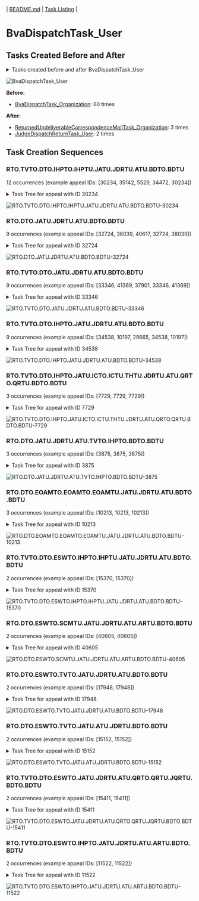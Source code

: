 | [README.md](/README.md) | [Task Listing](tasklist.md) |

# BvaDispatchTask_User

## Tasks Created Before and After

<details><summary>Tasks created before and after BvaDispatchTask_User</summary>

```
digraph G {
rankdir="LR";
"BvaDispatchTask_User" -> "JudgeDispatchReturnTask_User" [label=2]
"BvaDispatchTask_Organization" -> "BvaDispatchTask_User" [label=60]
"BvaDispatchTask_User" -> "ReturnedUndeliverableCorrespondenceMailTask_Organization" [label=3]
}
```
</details>

![BvaDispatchTask_User](dot/BvaDispatchTask_User.dot.png)

**Before:**

   * [BvaDispatchTask_Organization](BvaDispatchTask_Organization.md): 60 times

**After:**

   * [ReturnedUndeliverableCorrespondenceMailTask_Organization](ReturnedUndeliverableCorrespondenceMailTask_Organization.md): 3 times
   * [JudgeDispatchReturnTask_User](JudgeDispatchReturnTask_User.md): 2 times

## Task Creation Sequences

### RTO.TVTO.DTO.IHPTO.IHPTU.JATU.JDRTU.ATU.BDTO.BDTU

12 occurrences (example appeal IDs: [30234, 35142, 5529, 34472, 30234])

<details><summary>Task Tree for appeal with ID 30234</summary>

```
@startuml
object 0.RootTask_Organization #66c2a5
object 1.TrackVeteranTask_Organization #8da0cb
object 2.DistributionTask_Organization #fc8d62
object 3.InformalHearingPresentationTask_Organization #ffd92f
object 4.InformalHearingPresentationTask_User #ffd92f
object 5.JudgeAssignTask_User #8da0cb
object 6.JudgeDecisionReviewTask_User #66c2a5
object 7.AttorneyTask_User #fc8d62
object 8.BvaDispatchTask_Organization #e5c494
object 9.BvaDispatchTask_User #e5c494
0.RootTask_Organization -- 1.TrackVeteranTask_Organization
0.RootTask_Organization -- 2.DistributionTask_Organization
2.DistributionTask_Organization -- 3.InformalHearingPresentationTask_Organization
3.InformalHearingPresentationTask_Organization -- 4.InformalHearingPresentationTask_User
0.RootTask_Organization -- 5.JudgeAssignTask_User
0.RootTask_Organization -- 6.JudgeDecisionReviewTask_User
6.JudgeDecisionReviewTask_User -- 7.AttorneyTask_User
0.RootTask_Organization -- 8.BvaDispatchTask_Organization
8.BvaDispatchTask_Organization -- 9.BvaDispatchTask_User
@enduml
```
</details>

![RTO.TVTO.DTO.IHPTO.IHPTU.JATU.JDRTU.ATU.BDTO.BDTU-30234](uml/RTO.TVTO.DTO.IHPTO.IHPTU.JATU.JDRTU.ATU.BDTO.BDTU-30234.png)

### RTO.DTO.JATU.JDRTU.ATU.BDTO.BDTU

9 occurrences (example appeal IDs: [32724, 38039, 40617, 32724, 38039])

<details><summary>Task Tree for appeal with ID 32724</summary>

```
@startuml
object 0.RootTask_Organization #66c2a5
object 1.DistributionTask_Organization #fc8d62
object 2.JudgeAssignTask_User #8da0cb
object 3.JudgeDecisionReviewTask_User #66c2a5
object 4.AttorneyTask_User #fc8d62
object 5.BvaDispatchTask_Organization #e5c494
object 6.BvaDispatchTask_User #e5c494
0.RootTask_Organization -- 1.DistributionTask_Organization
0.RootTask_Organization -- 2.JudgeAssignTask_User
0.RootTask_Organization -- 3.JudgeDecisionReviewTask_User
3.JudgeDecisionReviewTask_User -- 4.AttorneyTask_User
0.RootTask_Organization -- 5.BvaDispatchTask_Organization
5.BvaDispatchTask_Organization -- 6.BvaDispatchTask_User
@enduml
```
</details>

![RTO.DTO.JATU.JDRTU.ATU.BDTO.BDTU-32724](uml/RTO.DTO.JATU.JDRTU.ATU.BDTO.BDTU-32724.png)

### RTO.TVTO.DTO.JATU.JDRTU.ATU.BDTO.BDTU

9 occurrences (example appeal IDs: [33346, 41369, 37901, 33346, 41369])

<details><summary>Task Tree for appeal with ID 33346</summary>

```
@startuml
object 0.RootTask_Organization #66c2a5
object 1.TrackVeteranTask_Organization #8da0cb
object 2.DistributionTask_Organization #fc8d62
object 3.JudgeAssignTask_User #8da0cb
object 4.JudgeDecisionReviewTask_User #66c2a5
object 5.AttorneyTask_User #fc8d62
object 6.BvaDispatchTask_Organization #e5c494
object 7.BvaDispatchTask_User #e5c494
0.RootTask_Organization -- 1.TrackVeteranTask_Organization
0.RootTask_Organization -- 2.DistributionTask_Organization
0.RootTask_Organization -- 3.JudgeAssignTask_User
0.RootTask_Organization -- 4.JudgeDecisionReviewTask_User
4.JudgeDecisionReviewTask_User -- 5.AttorneyTask_User
0.RootTask_Organization -- 6.BvaDispatchTask_Organization
6.BvaDispatchTask_Organization -- 7.BvaDispatchTask_User
@enduml
```
</details>

![RTO.TVTO.DTO.JATU.JDRTU.ATU.BDTO.BDTU-33346](uml/RTO.TVTO.DTO.JATU.JDRTU.ATU.BDTO.BDTU-33346.png)

### RTO.TVTO.DTO.IHPTO.JATU.JDRTU.ATU.BDTO.BDTU

9 occurrences (example appeal IDs: [34538, 10197, 29665, 34538, 10197])

<details><summary>Task Tree for appeal with ID 34538</summary>

```
@startuml
object 0.RootTask_Organization #66c2a5
object 1.TrackVeteranTask_Organization #8da0cb
object 2.DistributionTask_Organization #fc8d62
object 3.InformalHearingPresentationTask_Organization #ffd92f
object 4.JudgeAssignTask_User #8da0cb
object 5.JudgeDecisionReviewTask_User #66c2a5
object 6.AttorneyTask_User #fc8d62
object 7.BvaDispatchTask_Organization #e5c494
object 8.BvaDispatchTask_User #e5c494
object 9.BvaDispatchTask_User #e5c494
object 10.BvaDispatchTask_User #e5c494
0.RootTask_Organization -- 1.TrackVeteranTask_Organization
0.RootTask_Organization -- 2.DistributionTask_Organization
2.DistributionTask_Organization -- 3.InformalHearingPresentationTask_Organization
0.RootTask_Organization -- 4.JudgeAssignTask_User
0.RootTask_Organization -- 5.JudgeDecisionReviewTask_User
5.JudgeDecisionReviewTask_User -- 6.AttorneyTask_User
0.RootTask_Organization -- 7.BvaDispatchTask_Organization
7.BvaDispatchTask_Organization -- 8.BvaDispatchTask_User
7.BvaDispatchTask_Organization -- 9.BvaDispatchTask_User
7.BvaDispatchTask_Organization -- 10.BvaDispatchTask_User
@enduml
```
</details>

![RTO.TVTO.DTO.IHPTO.JATU.JDRTU.ATU.BDTO.BDTU-34538](uml/RTO.TVTO.DTO.IHPTO.JATU.JDRTU.ATU.BDTO.BDTU-34538.png)

### RTO.TVTO.DTO.IHPTO.JATU.ICTO.ICTU.THTU.JDRTU.ATU.QRTO.QRTU.BDTO.BDTU

3 occurrences (example appeal IDs: [7729, 7729, 7729])

<details><summary>Task Tree for appeal with ID 7729</summary>

```
@startuml
object 0.RootTask_Organization #66c2a5
object 1.TrackVeteranTask_Organization #8da0cb
object 2.DistributionTask_Organization #fc8d62
object 3.InformalHearingPresentationTask_Organization #ffd92f
object 4.InformalHearingPresentationTask_User #ffd92f
object 5.JudgeAssignTask_User #8da0cb
object 6.IhpColocatedTask_Organization #a6d854
object 7.IhpColocatedTask_User #a6d854
object 8.TimedHoldTask_User #e78ac3
object 9.JudgeDecisionReviewTask_User #66c2a5
object 10.AttorneyTask_User #fc8d62
object 11.QualityReviewTask_Organization #66c2a5
object 12.QualityReviewTask_User #66c2a5
object 13.BvaDispatchTask_Organization #e5c494
object 14.BvaDispatchTask_User #e5c494
0.RootTask_Organization -- 1.TrackVeteranTask_Organization
0.RootTask_Organization -- 2.DistributionTask_Organization
2.DistributionTask_Organization -- 3.InformalHearingPresentationTask_Organization
3.InformalHearingPresentationTask_Organization -- 4.InformalHearingPresentationTask_User
0.RootTask_Organization -- 5.JudgeAssignTask_User
5.JudgeAssignTask_User -- 6.IhpColocatedTask_Organization
6.IhpColocatedTask_Organization -- 7.IhpColocatedTask_User
7.IhpColocatedTask_User -- 8.TimedHoldTask_User
0.RootTask_Organization -- 9.JudgeDecisionReviewTask_User
9.JudgeDecisionReviewTask_User -- 10.AttorneyTask_User
0.RootTask_Organization -- 11.QualityReviewTask_Organization
11.QualityReviewTask_Organization -- 12.QualityReviewTask_User
0.RootTask_Organization -- 13.BvaDispatchTask_Organization
13.BvaDispatchTask_Organization -- 14.BvaDispatchTask_User
@enduml
```
</details>

![RTO.TVTO.DTO.IHPTO.JATU.ICTO.ICTU.THTU.JDRTU.ATU.QRTO.QRTU.BDTO.BDTU-7729](uml/RTO.TVTO.DTO.IHPTO.JATU.ICTO.ICTU.THTU.JDRTU.ATU.QRTO.QRTU.BDTO.BDTU-7729.png)

### RTO.DTO.JATU.JDRTU.ATU.TVTO.IHPTO.BDTO.BDTU

3 occurrences (example appeal IDs: [3875, 3875, 3875])

<details><summary>Task Tree for appeal with ID 3875</summary>

```
@startuml
object 0.RootTask_Organization #66c2a5
object 1.DistributionTask_Organization #fc8d62
object 2.JudgeAssignTask_User #8da0cb
object 3.JudgeAssignTask_User #8da0cb
object 4.JudgeDecisionReviewTask_User #66c2a5
object 5.AttorneyTask_User #fc8d62
object 6.TrackVeteranTask_Organization #8da0cb
object 7.InformalHearingPresentationTask_Organization #ffd92f
object 8.BvaDispatchTask_Organization #e5c494
object 9.BvaDispatchTask_User #e5c494
object 10.BvaDispatchTask_User #e5c494
0.RootTask_Organization -- 1.DistributionTask_Organization
0.RootTask_Organization -- 2.JudgeAssignTask_User
0.RootTask_Organization -- 3.JudgeAssignTask_User
0.RootTask_Organization -- 4.JudgeDecisionReviewTask_User
4.JudgeDecisionReviewTask_User -- 5.AttorneyTask_User
0.RootTask_Organization -- 6.TrackVeteranTask_Organization
0.RootTask_Organization -- 7.InformalHearingPresentationTask_Organization
0.RootTask_Organization -- 8.BvaDispatchTask_Organization
8.BvaDispatchTask_Organization -- 9.BvaDispatchTask_User
8.BvaDispatchTask_Organization -- 10.BvaDispatchTask_User
@enduml
```
</details>

![RTO.DTO.JATU.JDRTU.ATU.TVTO.IHPTO.BDTO.BDTU-3875](uml/RTO.DTO.JATU.JDRTU.ATU.TVTO.IHPTO.BDTO.BDTU-3875.png)

### RTO.DTO.EOAMTO.EOAMTO.EOAMTU.JATU.JDRTU.ATU.BDTO.BDTU

3 occurrences (example appeal IDs: [10213, 10213, 10213])

<details><summary>Task Tree for appeal with ID 10213</summary>

```
@startuml
object 0.RootTask_Organization #66c2a5
object 1.DistributionTask_Organization #fc8d62
object 2.EvidenceOrArgumentMailTask_Organization #ffd92f
object 3.EvidenceOrArgumentMailTask_Organization #ffd92f
object 4.EvidenceOrArgumentMailTask_User #ffd92f
object 5.JudgeAssignTask_User #8da0cb
object 6.JudgeDecisionReviewTask_User #66c2a5
object 7.AttorneyTask_User #fc8d62
object 8.BvaDispatchTask_Organization #e5c494
object 9.BvaDispatchTask_User #e5c494
0.RootTask_Organization -- 1.DistributionTask_Organization
0.RootTask_Organization -- 2.EvidenceOrArgumentMailTask_Organization
2.EvidenceOrArgumentMailTask_Organization -- 3.EvidenceOrArgumentMailTask_Organization
3.EvidenceOrArgumentMailTask_Organization -- 4.EvidenceOrArgumentMailTask_User
0.RootTask_Organization -- 5.JudgeAssignTask_User
0.RootTask_Organization -- 6.JudgeDecisionReviewTask_User
6.JudgeDecisionReviewTask_User -- 7.AttorneyTask_User
0.RootTask_Organization -- 8.BvaDispatchTask_Organization
8.BvaDispatchTask_Organization -- 9.BvaDispatchTask_User
@enduml
```
</details>

![RTO.DTO.EOAMTO.EOAMTO.EOAMTU.JATU.JDRTU.ATU.BDTO.BDTU-10213](uml/RTO.DTO.EOAMTO.EOAMTO.EOAMTU.JATU.JDRTU.ATU.BDTO.BDTU-10213.png)

### RTO.TVTO.DTO.ESWTO.IHPTO.IHPTU.JATU.JDRTU.ATU.BDTO.BDTU

2 occurrences (example appeal IDs: [15370, 15370])

<details><summary>Task Tree for appeal with ID 15370</summary>

```
@startuml
object 0.RootTask_Organization #66c2a5
object 1.TrackVeteranTask_Organization #8da0cb
object 2.DistributionTask_Organization #fc8d62
object 3.EvidenceSubmissionWindowTask_Organization #b3b3b3
object 4.InformalHearingPresentationTask_Organization #ffd92f
object 5.InformalHearingPresentationTask_User #ffd92f
object 6.JudgeAssignTask_User #8da0cb
object 7.JudgeDecisionReviewTask_User #66c2a5
object 8.AttorneyTask_User #fc8d62
object 9.BvaDispatchTask_Organization #e5c494
object 10.BvaDispatchTask_User #e5c494
0.RootTask_Organization -- 1.TrackVeteranTask_Organization
0.RootTask_Organization -- 2.DistributionTask_Organization
2.DistributionTask_Organization -- 3.EvidenceSubmissionWindowTask_Organization
2.DistributionTask_Organization -- 4.InformalHearingPresentationTask_Organization
4.InformalHearingPresentationTask_Organization -- 5.InformalHearingPresentationTask_User
0.RootTask_Organization -- 6.JudgeAssignTask_User
0.RootTask_Organization -- 7.JudgeDecisionReviewTask_User
7.JudgeDecisionReviewTask_User -- 8.AttorneyTask_User
0.RootTask_Organization -- 9.BvaDispatchTask_Organization
9.BvaDispatchTask_Organization -- 10.BvaDispatchTask_User
@enduml
```
</details>

![RTO.TVTO.DTO.ESWTO.IHPTO.IHPTU.JATU.JDRTU.ATU.BDTO.BDTU-15370](uml/RTO.TVTO.DTO.ESWTO.IHPTO.IHPTU.JATU.JDRTU.ATU.BDTO.BDTU-15370.png)

### RTO.DTO.ESWTO.SCMTU.JATU.JDRTU.ATU.ARTU.BDTO.BDTU

2 occurrences (example appeal IDs: [40605, 40605])

<details><summary>Task Tree for appeal with ID 40605</summary>

```
@startuml
object 0.RootTask_Organization #66c2a5
object 1.DistributionTask_Organization #fc8d62
object 2.EvidenceSubmissionWindowTask_Organization #b3b3b3
object 3.SpecialCaseMovementTask_User #a6d854
object 4.JudgeAssignTask_User #8da0cb
object 5.JudgeDecisionReviewTask_User #66c2a5
object 6.AttorneyTask_User #fc8d62
object 7.AttorneyRewriteTask_User #8da0cb
object 8.BvaDispatchTask_Organization #e5c494
object 9.BvaDispatchTask_User #e5c494
0.RootTask_Organization -- 1.DistributionTask_Organization
1.DistributionTask_Organization -- 2.EvidenceSubmissionWindowTask_Organization
1.DistributionTask_Organization -- 3.SpecialCaseMovementTask_User
0.RootTask_Organization -- 4.JudgeAssignTask_User
0.RootTask_Organization -- 5.JudgeDecisionReviewTask_User
5.JudgeDecisionReviewTask_User -- 6.AttorneyTask_User
5.JudgeDecisionReviewTask_User -- 7.AttorneyRewriteTask_User
0.RootTask_Organization -- 8.BvaDispatchTask_Organization
8.BvaDispatchTask_Organization -- 9.BvaDispatchTask_User
@enduml
```
</details>

![RTO.DTO.ESWTO.SCMTU.JATU.JDRTU.ATU.ARTU.BDTO.BDTU-40605](uml/RTO.DTO.ESWTO.SCMTU.JATU.JDRTU.ATU.ARTU.BDTO.BDTU-40605.png)

### RTO.DTO.ESWTO.TVTO.JATU.JDRTU.ATU.BDTO.BDTU

2 occurrences (example appeal IDs: [17948, 17948])

<details><summary>Task Tree for appeal with ID 17948</summary>

```
@startuml
object 0.RootTask_Organization #66c2a5
object 1.DistributionTask_Organization #fc8d62
object 2.EvidenceSubmissionWindowTask_Organization #b3b3b3
object 3.TrackVeteranTask_Organization #8da0cb
object 4.JudgeAssignTask_User #8da0cb
object 5.JudgeDecisionReviewTask_User #66c2a5
object 6.AttorneyTask_User #fc8d62
object 7.BvaDispatchTask_Organization #e5c494
object 8.BvaDispatchTask_User #e5c494
object 9.BvaDispatchTask_User #e5c494
0.RootTask_Organization -- 1.DistributionTask_Organization
1.DistributionTask_Organization -- 2.EvidenceSubmissionWindowTask_Organization
0.RootTask_Organization -- 3.TrackVeteranTask_Organization
0.RootTask_Organization -- 4.JudgeAssignTask_User
0.RootTask_Organization -- 5.JudgeDecisionReviewTask_User
5.JudgeDecisionReviewTask_User -- 6.AttorneyTask_User
0.RootTask_Organization -- 7.BvaDispatchTask_Organization
7.BvaDispatchTask_Organization -- 8.BvaDispatchTask_User
7.BvaDispatchTask_Organization -- 9.BvaDispatchTask_User
@enduml
```
</details>

![RTO.DTO.ESWTO.TVTO.JATU.JDRTU.ATU.BDTO.BDTU-17948](uml/RTO.DTO.ESWTO.TVTO.JATU.JDRTU.ATU.BDTO.BDTU-17948.png)

### RTO.DTO.ESWTO.TVTO.JATU.ATU.JDRTU.BDTO.BDTU

2 occurrences (example appeal IDs: [15152, 15152])

<details><summary>Task Tree for appeal with ID 15152</summary>

```
@startuml
object 0.RootTask_Organization #66c2a5
object 1.DistributionTask_Organization #fc8d62
object 2.EvidenceSubmissionWindowTask_Organization #b3b3b3
object 3.TrackVeteranTask_Organization #8da0cb
object 4.JudgeAssignTask_User #8da0cb
object 5.JudgeDecisionReviewTask_User #66c2a5
object 6.AttorneyTask_User #fc8d62
object 7.JudgeDecisionReviewTask_User #66c2a5
object 8.BvaDispatchTask_Organization #e5c494
object 9.BvaDispatchTask_User #e5c494
0.RootTask_Organization -- 1.DistributionTask_Organization
1.DistributionTask_Organization -- 2.EvidenceSubmissionWindowTask_Organization
0.RootTask_Organization -- 3.TrackVeteranTask_Organization
0.RootTask_Organization -- 4.JudgeAssignTask_User
0.RootTask_Organization -- 5.JudgeDecisionReviewTask_User
5.JudgeDecisionReviewTask_User -- 6.AttorneyTask_User
0.RootTask_Organization -- 7.JudgeDecisionReviewTask_User
0.RootTask_Organization -- 8.BvaDispatchTask_Organization
8.BvaDispatchTask_Organization -- 9.BvaDispatchTask_User
@enduml
```
</details>

![RTO.DTO.ESWTO.TVTO.JATU.ATU.JDRTU.BDTO.BDTU-15152](uml/RTO.DTO.ESWTO.TVTO.JATU.ATU.JDRTU.BDTO.BDTU-15152.png)

### RTO.TVTO.DTO.ESWTO.JATU.JDRTU.ATU.QRTO.QRTU.JQRTU.BDTO.BDTU

2 occurrences (example appeal IDs: [15411, 15411])

<details><summary>Task Tree for appeal with ID 15411</summary>

```
@startuml
object 0.RootTask_Organization #66c2a5
object 1.TrackVeteranTask_Organization #8da0cb
object 2.DistributionTask_Organization #fc8d62
object 3.EvidenceSubmissionWindowTask_Organization #b3b3b3
object 4.JudgeAssignTask_User #8da0cb
object 5.JudgeDecisionReviewTask_User #66c2a5
object 6.AttorneyTask_User #fc8d62
object 7.QualityReviewTask_Organization #66c2a5
object 8.QualityReviewTask_User #66c2a5
object 9.JudgeQualityReviewTask_User #8da0cb
object 10.BvaDispatchTask_Organization #e5c494
object 11.BvaDispatchTask_User #e5c494
object 12.BvaDispatchTask_User #e5c494
object 13.JudgeDispatchReturnTask_User #fc8d62
object 14.JudgeDispatchReturnTask_User #fc8d62
0.RootTask_Organization -- 1.TrackVeteranTask_Organization
0.RootTask_Organization -- 2.DistributionTask_Organization
2.DistributionTask_Organization -- 3.EvidenceSubmissionWindowTask_Organization
0.RootTask_Organization -- 4.JudgeAssignTask_User
0.RootTask_Organization -- 5.JudgeDecisionReviewTask_User
5.JudgeDecisionReviewTask_User -- 6.AttorneyTask_User
0.RootTask_Organization -- 7.QualityReviewTask_Organization
7.QualityReviewTask_Organization -- 8.QualityReviewTask_User
8.QualityReviewTask_User -- 9.JudgeQualityReviewTask_User
0.RootTask_Organization -- 10.BvaDispatchTask_Organization
10.BvaDispatchTask_Organization -- 11.BvaDispatchTask_User
10.BvaDispatchTask_Organization -- 12.BvaDispatchTask_User
12.BvaDispatchTask_User -- 13.JudgeDispatchReturnTask_User
12.BvaDispatchTask_User -- 14.JudgeDispatchReturnTask_User
@enduml
```
</details>

![RTO.TVTO.DTO.ESWTO.JATU.JDRTU.ATU.QRTO.QRTU.JQRTU.BDTO.BDTU-15411](uml/RTO.TVTO.DTO.ESWTO.JATU.JDRTU.ATU.QRTO.QRTU.JQRTU.BDTO.BDTU-15411.png)

### RTO.TVTO.DTO.ESWTO.IHPTO.JATU.JDRTU.ATU.ARTU.BDTO.BDTU

2 occurrences (example appeal IDs: [11522, 11522])

<details><summary>Task Tree for appeal with ID 11522</summary>

```
@startuml
object 0.RootTask_Organization #66c2a5
object 1.TrackVeteranTask_Organization #8da0cb
object 2.DistributionTask_Organization #fc8d62
object 3.EvidenceSubmissionWindowTask_Organization #b3b3b3
object 4.InformalHearingPresentationTask_Organization #ffd92f
object 5.JudgeAssignTask_User #8da0cb
object 6.JudgeDecisionReviewTask_User #66c2a5
object 7.AttorneyTask_User #fc8d62
object 8.AttorneyRewriteTask_User #8da0cb
object 9.BvaDispatchTask_Organization #e5c494
object 10.BvaDispatchTask_User #e5c494
0.RootTask_Organization -- 1.TrackVeteranTask_Organization
0.RootTask_Organization -- 2.DistributionTask_Organization
2.DistributionTask_Organization -- 3.EvidenceSubmissionWindowTask_Organization
2.DistributionTask_Organization -- 4.InformalHearingPresentationTask_Organization
0.RootTask_Organization -- 5.JudgeAssignTask_User
0.RootTask_Organization -- 6.JudgeDecisionReviewTask_User
6.JudgeDecisionReviewTask_User -- 7.AttorneyTask_User
6.JudgeDecisionReviewTask_User -- 8.AttorneyRewriteTask_User
0.RootTask_Organization -- 9.BvaDispatchTask_Organization
9.BvaDispatchTask_Organization -- 10.BvaDispatchTask_User
@enduml
```
</details>

![RTO.TVTO.DTO.ESWTO.IHPTO.JATU.JDRTU.ATU.ARTU.BDTO.BDTU-11522](uml/RTO.TVTO.DTO.ESWTO.IHPTO.JATU.JDRTU.ATU.ARTU.BDTO.BDTU-11522.png)

